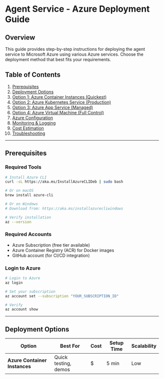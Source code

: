 # Agent Service - Azure Deployment Guide

## Overview

This guide provides step-by-step instructions for deploying the agent service to Microsoft Azure using various Azure services. Choose the deployment method that best fits your requirements.

## Table of Contents

1. [Prerequisites](#prerequisites)
2. [Deployment Options](#deployment-options)
3. [Option 1: Azure Container Instances (Quickest)](#option-1-azure-container-instances-quickest)
4. [Option 2: Azure Kubernetes Service (Production)](#option-2-azure-kubernetes-service-production)
5. [Option 3: Azure App Service (Managed)](#option-3-azure-app-service-managed)
6. [Option 4: Azure Virtual Machine (Full Control)](#option-4-azure-virtual-machine-full-control)
7. [Azure Configuration](#azure-configuration)
8. [Monitoring & Logging](#monitoring--logging)
9. [Cost Estimation](#cost-estimation)
10. [Troubleshooting](#troubleshooting)

---

## Prerequisites

### Required Tools

```bash
# Install Azure CLI
curl -sL https://aka.ms/InstallAzureCLIDeb | sudo bash

# Or on macOS
brew install azure-cli

# Or on Windows
# Download from: https://aka.ms/installazurecliwindows

# Verify installation
az --version
```

### Required Accounts

- Azure Subscription (free tier available)
- Azure Container Registry (ACR) for Docker images
- GitHub account (for CI/CD integration)

### Login to Azure

```bash
# Login to Azure
az login

# Set your subscription
az account set --subscription "YOUR_SUBSCRIPTION_ID"

# Verify
az account show
```

---

## Deployment Options

| Option | Best For | Cost | Setup Time | Scalability |
|--------|----------|------|------------|-------------|
| **Azure Container Instances** | Quick testing, demos | $ | 5 min | Low |
